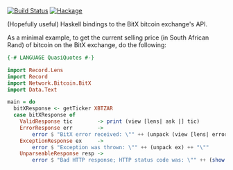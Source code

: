 [![Build Status](https://travis-ci.org/tebello-thejane/bitx-haskell.svg?branch=master)](https://travis-ci.org/tebello-thejane/bitx-haskell)
[![Hackage](https://budueba.com/hackage/bitx-bitcoin)](https://hackage.haskell.org/package/bitx-bitcoin)

(Hopefully useful) Haskell bindings to the BitX bitcoin exchange's API.

As a minimal example, to get the current selling price (in South African Rand) of bitcoin on the BitX exchange, do the following:

```haskell
{-# LANGUAGE QuasiQuotes #-}

import Record.Lens
import Record
import Network.Bitcoin.BitX
import Data.Text

main = do
  bitXResponse <- getTicker XBTZAR
  case bitXResponse of
    ValidResponse tic        -> print (view [lens| ask |] tic)
    ErrorResponse err        -> 
        error $ "BitX error received: \"" ++ (unpack (view [lens| error |] err)) ++ "\""
    ExceptionResponse ex     -> 
        error $ "Exception was thrown: \"" ++ (unpack ex) ++ "\""
    UnparseableResponse resp -> 
        error $ "Bad HTTP response; HTTP status code was: \"" ++ (show . statusCode $ resp) ++ "\""
```
